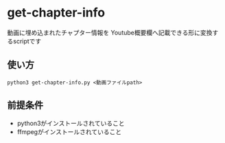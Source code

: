 # get-chapter-info

動画に埋め込まれたチャプター情報を
Youtube概要欄へ記載できる形に変換するscriptです

## 使い方

```
python3 get-chapter-info.py <動画ファイルpath>
```

## 前提条件

- python3がインストールされていること
- ffmpegがインストールされていること